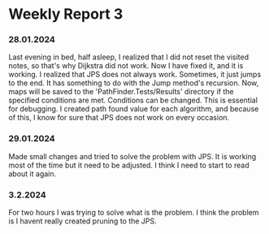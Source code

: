 # Weekly Report 3


### 28.01.2024
Last evening in bed, half asleep, I realized that I did not reset the visited notes, so that's why Dijkstra did not work. Now I have fixed it, and it is working. I realized that JPS does not always work. Sometimes, it just jumps to the end. It has something to do with the Jump method's recursion. Now, maps will be saved to the 'PathFinder.Tests/Results' directory if the specified conditions are met. Conditions can be changed. This is essential for debugging. I created path found value for each algorithm, and because of this, I know for sure that JPS does not work on every occasion. 

### 29.01.2024
Made small changes and tried to solve the problem with JPS. It is working most of the time but it need to be adjusted. I think I need to start to read about it again. 

### 3.2.2024
For two hours I was trying to solve what is the problem. I think the problem is I havent really created pruning to the JPS.
